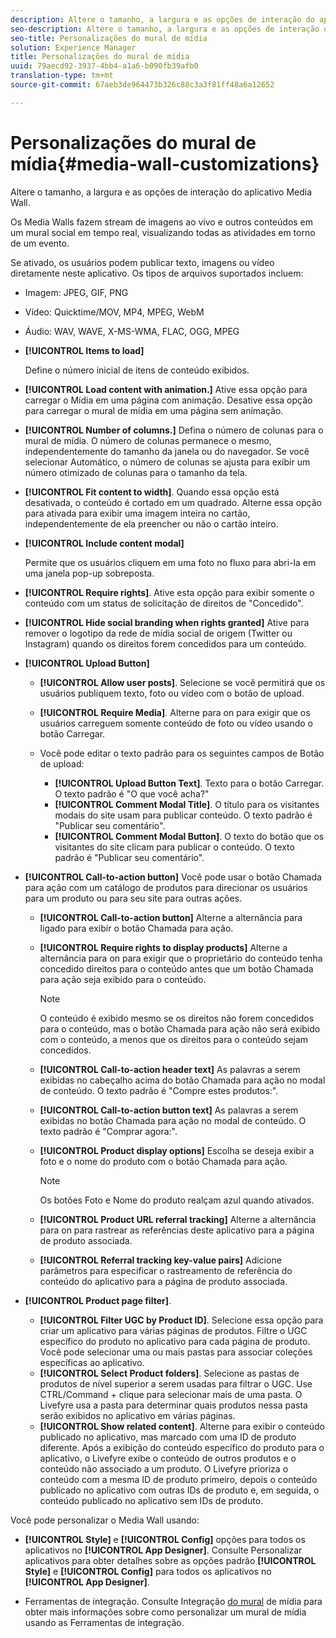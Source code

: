 ```yaml
---
description: Altere o tamanho, a largura e as opções de interação do aplicativo Media Wall.
seo-description: Altere o tamanho, a largura e as opções de interação do aplicativo Media Wall.
seo-title: Personalizações do mural de mídia
solution: Experience Manager
title: Personalizações do mural de mídia
uuid: 79aecd92-3937-4bb4-a1a6-b090fb39afb0
translation-type: tm+mt
source-git-commit: 67aeb3de964473b326c88c3a3f81ff48a6a12652

---
```



# Personalizações do mural de mídia{#media-wall-customizations}

Altere o tamanho, a largura e as opções de interação do aplicativo Media Wall.



Os Media Walls fazem stream de imagens ao vivo e outros conteúdos em um mural social em tempo real, visualizando todas as atividades em torno de um evento.

Se ativado, os usuários podem publicar texto, imagens ou vídeo diretamente neste aplicativo. Os tipos de arquivos suportados incluem:

* Imagem: JPEG, GIF, PNG
* Vídeo: Quicktime/MOV, MP4, MPEG, WebM
* Áudio: WAV, WAVE, X-MS-WMA, FLAC, OGG, MPEG

* **[!UICONTROL Items to load]**

   Define o número inicial de itens de conteúdo exibidos.

* **[!UICONTROL Load content with animation.]** Ative essa opção para carregar o Mídia em uma página com animação. Desative essa opção para carregar o mural de mídia em uma página sem animação.
* **[!UICONTROL Number of columns.]** Defina o número de colunas para o mural de mídia. O número de colunas permanece o mesmo, independentemente do tamanho da janela ou do navegador. Se você selecionar Automático, o número de colunas se ajusta para exibir um número otimizado de colunas para o tamanho da tela.
* **[!UICONTROL Fit content to width]**. Quando essa opção está desativada, o conteúdo é cortado em um quadrado. Alterne essa opção para ativada para exibir uma imagem inteira no cartão, independentemente de ela preencher ou não o cartão inteiro.
* **[!UICONTROL Include content modal]**

   Permite que os usuários cliquem em uma foto no fluxo para abri-la em uma janela pop-up sobreposta.

* **[!UICONTROL Require rights]**. Ative esta opção para exibir somente o conteúdo com um status de solicitação de direitos de "Concedido".
* **[!UICONTROL Hide social branding when rights granted]** Ative para remover o logotipo da rede de mídia social de origem (Twitter ou Instagram) quando os direitos forem concedidos para um conteúdo.

* **[!UICONTROL Upload Button]**

   * **[!UICONTROL Allow user posts]**. Selecione se você permitirá que os usuários publiquem texto, foto ou vídeo com o botão de upload.
   * **[!UICONTROL Require Media]**. Alterne para on para exigir que os usuários carreguem somente conteúdo de foto ou vídeo usando o botão Carregar.
   * Você pode editar o texto padrão para os seguintes campos de Botão de upload:

      * **[!UICONTROL Upload Button Text]**. Texto para o botão Carregar. O texto padrão é "O que você acha?"
      * **[!UICONTROL Comment Modal Title]**. O título para os visitantes modais do site usam para publicar conteúdo. O texto padrão é "Publicar seu comentário".
      * **[!UICONTROL Comment Modal Button]**. O texto do botão que os visitantes do site clicam para publicar o conteúdo. O texto padrão é "Publicar seu comentário".

* **[!UICONTROL Call-to-action button]** Você pode usar o botão Chamada para ação com um catálogo de produtos para direcionar os usuários para um produto ou para seu site para outras ações.

   * **[!UICONTROL Call-to-action button]** Alterne a alternância para ligado para exibir o botão Chamada para ação.
   * **[!UICONTROL Require rights to display products]** Alterne a alternância para on para exigir que o proprietário do conteúdo tenha concedido direitos para o conteúdo antes que um botão Chamada para ação seja exibido para o conteúdo.

      >[!NOTE]
      >
      >O conteúdo é exibido mesmo se os direitos não forem concedidos para o conteúdo, mas o botão Chamada para ação não será exibido com o conteúdo, a menos que os direitos para o conteúdo sejam concedidos.

   * **[!UICONTROL Call-to-action header text]** As palavras a serem exibidas no cabeçalho acima do botão Chamada para ação no modal de conteúdo. O texto padrão é "Compre estes produtos:".
   * **[!UICONTROL Call-to-action button text]** As palavras a serem exibidas no botão Chamada para ação no modal de conteúdo. O texto padrão é "Comprar agora:".
   * **[!UICONTROL Product display options]** Escolha se deseja exibir a foto e o nome do produto com o botão Chamada para ação.

      >[!NOTE]
      >
      >Os botões Foto e Nome do produto realçam azul quando ativados.

   * **[!UICONTROL Product URL referral tracking]** Alterne a alternância para on para rastrear as referências deste aplicativo para a página de produto associada.
   * **[!UICONTROL Referral tracking key-value pairs]** Adicione parâmetros para especificar o rastreamento de referência do conteúdo do aplicativo para a página de produto associada.

* **[!UICONTROL Product page filter]**.
   * **[!UICONTROL Filter UGC by Product ID]**. Selecione essa opção para criar um aplicativo para várias páginas de produtos. Filtre o UGC específico do produto no aplicativo para cada página de produto. Você pode selecionar uma ou mais pastas para associar coleções específicas ao aplicativo.
   * **[!UICONTROL Select Product folders]**. Selecione as pastas de produtos de nível superior a serem usadas para filtrar o UGC. Use CTRL/Command + clique para selecionar mais de uma pasta. O Livefyre usa a pasta para determinar quais produtos nessa pasta serão exibidos no aplicativo em várias páginas.
   * **[!UICONTROL Show related content]**. Alterne para exibir o conteúdo publicado no aplicativo, mas marcado com uma ID de produto diferente. Após a exibição do conteúdo específico do produto para o aplicativo, o Livefyre exibe o conteúdo de outros produtos e o conteúdo não associado a um produto. O Livefyre prioriza o conteúdo com a mesma ID de produto primeiro, depois o conteúdo publicado no aplicativo com outras IDs de produto e, em seguida, o conteúdo publicado no aplicativo sem IDs de produto.

Você pode personalizar o Media Wall usando:

* **[!UICONTROL Style]** e **[!UICONTROL Config]** opções para todos os aplicativos no **[!UICONTROL App Designer]**. Consulte Personalizar aplicativos para obter detalhes sobre as opções padrão **[!UICONTROL Style]** e **[!UICONTROL Config]** para todos os aplicativos no **[!UICONTROL App Designer]**.

* Ferramentas de integração. Consulte Integração [do mural](/help/implementation/c-app-integrations/c-media-wall-integration.md) de mídia para obter mais informações sobre como personalizar um mural de mídia usando as Ferramentas de integração.

